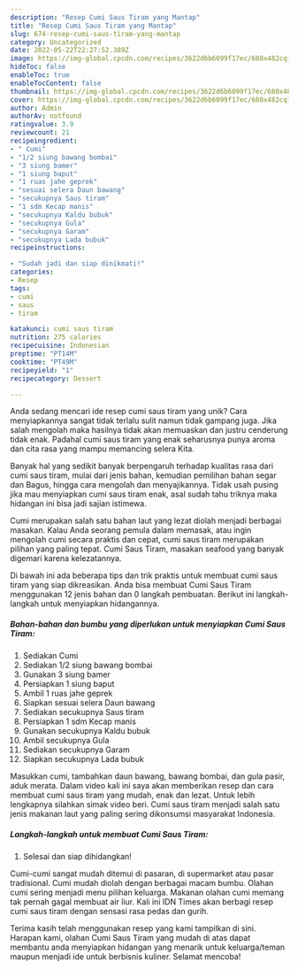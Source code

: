 ```yaml
---
description: "Resep Cumi Saus Tiram yang Mantap"
title: "Resep Cumi Saus Tiram yang Mantap"
slug: 674-resep-cumi-saus-tiram-yang-mantap
category: Uncategorized
date: 2022-05-22T22:27:52.389Z
image: https://img-global.cpcdn.com/recipes/3622d6b6099f17ec/680x482cq70/cumi-saus-tiram-foto-resep-utama.jpg
hideToc: false
enableToc: true
enableTocContent: false
thumbnail: https://img-global.cpcdn.com/recipes/3622d6b6099f17ec/680x482cq70/cumi-saus-tiram-foto-resep-utama.jpg
cover: https://img-global.cpcdn.com/recipes/3622d6b6099f17ec/680x482cq70/cumi-saus-tiram-foto-resep-utama.jpg
author: Admin
authorAv: notfound
ratingvalue: 3.9
reviewcount: 21
recipeingredient:
- " Cumi"
- "1/2 siung bawang bombai"
- "3 siung bamer"
- "1 siung baput"
- "1 ruas jahe geprek"
- "sesuai selera Daun bawang"
- "secukupnya Saus tiram"
- "1 sdm Kecap manis"
- "secukupnya Kaldu bubuk"
- "secukupnya Gula"
- "secukupnya Garam"
- "secukupnya Lada bubuk"
recipeinstructions:

- "Sudah jadi dan siap dinikmati!"
categories:
- Resep
tags:
- cumi
- saus
- tiram

katakunci: cumi saus tiram 
nutrition: 275 calories
recipecuisine: Indonesian
preptime: "PT14M"
cooktime: "PT49M"
recipeyield: "1"
recipecategory: Dessert

---
```





Anda sedang mencari ide resep cumi saus tiram yang unik? Cara menyiapkannya sangat tidak terlalu sulit namun tidak gampang juga. Jika salah mengolah maka hasilnya tidak akan memuaskan dan justru cenderung tidak enak. Padahal cumi saus tiram yang enak seharusnya punya aroma dan cita rasa yang mampu memancing selera Kita.





Banyak hal yang sedikit banyak berpengaruh terhadap kualitas rasa dari cumi saus tiram, mulai dari jenis bahan, kemudian pemilihan bahan segar dan Bagus, hingga cara mengolah dan menyajikannya. Tidak usah pusing jika mau menyiapkan cumi saus tiram enak,      asal sudah tahu triknya maka hidangan ini bisa jadi sajian istimewa.














Cumi merupakan salah satu bahan laut yang lezat diolah menjadi berbagai masakan. Kalau Anda seorang pemula dalam memasak, atau ingin mengolah cumi secara praktis dan cepat, cumi saus tiram merupakan pilihan yang paling tepat. Cumi Saus Tiram, masakan seafood yang banyak digemari karena kelezatannya.






Di bawah ini ada beberapa tips dan trik praktis untuk membuat cumi saus tiram yang siap dikreasikan. Anda bisa membuat Cumi Saus Tiram menggunakan 12 jenis bahan dan 0 langkah pembuatan. Berikut ini langkah-langkah untuk menyiapkan hidangannya.

<!--inarticleads1-->

##### Bahan-bahan dan bumbu yang diperlukan untuk menyiapkan Cumi Saus Tiram:

1. Sediakan  Cumi
1. Sediakan 1/2 siung bawang bombai
1. Gunakan 3 siung bamer
1. Persiapkan 1 siung baput
1. Ambil 1 ruas jahe geprek
1. Siapkan sesuai selera Daun bawang
1. Sediakan secukupnya Saus tiram
1. Persiapkan 1 sdm Kecap manis
1. Gunakan secukupnya Kaldu bubuk
1. Ambil secukupnya Gula
1. Sediakan secukupnya Garam
1. Siapkan secukupnya Lada bubuk


Masukkan cumi, tambahkan daun bawang, bawang bombai, dan gula pasir, aduk merata. Dalam video kali ini saya akan memberikan resep dan cara membuat cumi saus tiram yang mudah, enak dan lezat. Untuk lebih lengkapnya silahkan simak video beri. Cumi saus tiram menjadi salah satu jenis makanan laut yang paling sering dikonsumsi masyarakat Indonesia. 

<!--inarticleads2-->

##### Langkah-langkah untuk membuat Cumi Saus Tiram:


1. Selesai dan siap dihidangkan!

Cumi-cumi sangat mudah ditemui di pasaran, di supermarket atau pasar tradisional. Cumi mudah diolah dengan berbagai macam bumbu. Olahan cumi sering menjadi menu pilihan keluarga. Makanan olahan cumi memang tak pernah gagal membuat air liur. Kali ini IDN Times akan berbagi resep cumi saus tiram dengan sensasi rasa pedas dan gurih. 

Terima kasih telah menggunakan resep yang kami tampilkan di sini. Harapan kami, olahan Cumi Saus Tiram yang mudah di atas dapat membantu anda menyiapkan hidangan yang menarik untuk keluarga/teman maupun menjadi ide untuk berbisnis kuliner. Selamat mencoba!
